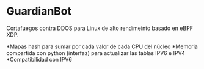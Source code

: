 # GuardianBot
Cortafuegos contra DDOS para Linux de alto rendimeinto basado en eBPF XDP.

*Mapas hash para sumar por cada valor de cada CPU del núcleo
*Memoria compartida con python (interfaz) para actualizar las tablas IPV6 e IPV4
*Compatibilidad con IPV6
